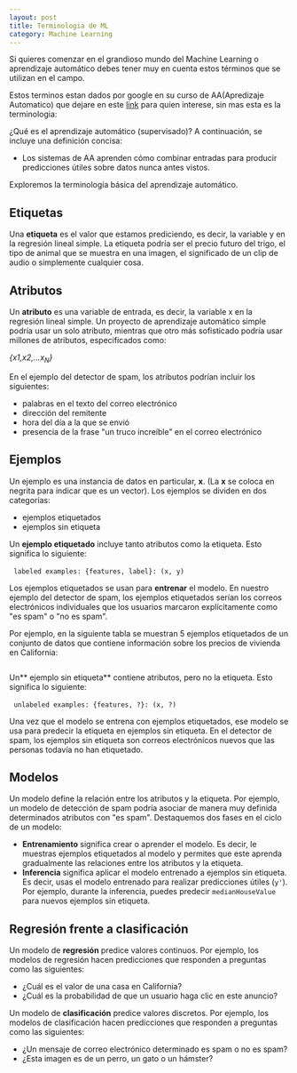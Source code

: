 ```yaml
---
layout: post
title: Terminologia de ML
category: Machine Learning
---
```


Si quieres comenzar en el grandioso mundo del Machine Learning o aprendizaje autom&aacute;tico debes tener muy en cuenta estos t&eacute;rminos que se utilizan en el campo.

Estos terminos estan dados por google en su curso de AA(Apredizaje Automatico) que dejare en este [link](https://developers.google.com/machine-learning/crash-course/framing/ml-terminology) para quien interese, sin mas esta es la terminologia:

&iquest;Qu&eacute; es el aprendizaje autom&aacute;tico (supervisado)? A continuaci&oacute;n, se incluye una definici&oacute;n concisa:

* Los sistemas de AA aprenden c&oacute;mo combinar entradas para producir predicciones &uacute;tiles sobre datos nunca antes vistos.

Exploremos la terminolog&iacute;a b&aacute;sica del aprendizaje autom&aacute;tico.

## Etiquetas

Una&nbsp;**etiqueta**&nbsp;es el valor que estamos prediciendo, es decir, la variable y en la regresi&oacute;n lineal simple. La etiqueta podr&iacute;a ser el precio futuro del trigo, el tipo de animal que se muestra en una imagen, el significado de un clip de audio o simplemente cualquier cosa.

## Atributos

Un&nbsp;**atributo**&nbsp;es una variable de entrada, es decir, la variable x en la regresi&oacute;n lineal simple. Un proyecto de aprendizaje autom&aacute;tico simple podr&iacute;a usar un solo atributo, mientras que otro m&aacute;s sofisticado podr&iacute;a usar millones de atributos, especificados como:

*{x1,x2,…x<sub>N</sub>}*

En el ejemplo del detector de spam, los atributos podr&iacute;an incluir los siguientes:

* palabras en el texto del correo electr&oacute;nico
* direcci&oacute;n del remitente
* hora del d&iacute;a a la que se envi&oacute;
* presencia de la frase "un truco incre&iacute;ble" en el correo electr&oacute;nico

## Ejemplos

Un ejemplo es una instancia de datos en particular, **x**. (La **x**&nbsp;se coloca en negrita para indicar que es un vector). Los ejemplos se dividen en dos categor&iacute;as:

* ejemplos etiquetados
* ejemplos sin etiqueta

Un **ejemplo etiquetado** incluye tanto atributos como la etiqueta. Esto significa lo siguiente:

&nbsp; `labeled examples: {features, label}: (x, y)`

Los ejemplos etiquetados se usan para&nbsp;**entrenar**&nbsp;el modelo. En nuestro ejemplo del detector de spam, los ejemplos etiquetados ser&iacute;an los correos electr&oacute;nicos individuales que los usuarios marcaron expl&iacute;citamente como "es spam" o "no es spam".

Por ejemplo, en la siguiente tabla se muestran 5 ejemplos etiquetados de un conjunto de datos que contiene informaci&oacute;n sobre los precios de vivienda en California:

<img class="u-full-width" src="/uploads/screenshot-2018-4-19-framing-key-ml-terminology-machine-learning-crash-course-google-developers.png" alt="">

Un**&nbsp;ejemplo sin etiqueta**&nbsp;contiene atributos, pero no la etiqueta. Esto significa lo siguiente:

&nbsp; `unlabeled examples: {features, ?}: (x, ?)`

Una vez que el modelo se entrena con ejemplos etiquetados, ese modelo se usa para predecir la etiqueta en ejemplos sin etiqueta. En el detector de spam, los ejemplos sin etiqueta son correos electr&oacute;nicos nuevos que las personas todav&iacute;a no han etiquetado.

## Modelos

Un modelo define la relaci&oacute;n entre los atributos y la etiqueta. Por ejemplo, un modelo de detecci&oacute;n de spam podr&iacute;a asociar de manera muy definida determinados atributos con "es spam". Destaquemos dos fases en el ciclo de un modelo:

* **Entrenamiento**&nbsp;significa crear o aprender el modelo. Es decir, le muestras ejemplos etiquetados al modelo y permites que este aprenda gradualmente las relaciones entre los atributos y la etiqueta.
* **Inferencia**&nbsp;significa aplicar el modelo entrenado a ejemplos sin etiqueta. Es decir, usas el modelo entrenado para realizar predicciones &uacute;tiles (`y'`). Por ejemplo, durante la inferencia, puedes predecir `medianHouseValue` para nuevos ejemplos sin etiqueta.

## Regresi&oacute;n frente a clasificaci&oacute;n

Un modelo de&nbsp;**regresi&oacute;n**&nbsp;predice valores continuos. Por ejemplo, los modelos de regresi&oacute;n hacen predicciones que responden a preguntas como las siguientes:

* &iquest;Cu&aacute;l es el valor de una casa en California?
* &iquest;Cu&aacute;l es la probabilidad de que un usuario haga clic en este anuncio?

Un modelo de&nbsp;**clasificaci&oacute;n**&nbsp;predice valores discretos. Por ejemplo, los modelos de clasificaci&oacute;n hacen predicciones que responden a preguntas como las siguientes:

* &iquest;Un mensaje de correo electr&oacute;nico determinado es spam o no es spam?
* &iquest;Esta imagen es de un perro, un gato o un h&aacute;mster?